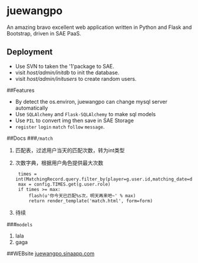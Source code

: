 juewangpo
=========

An amazing bravo excellent web application written in Python and Flask and Bootstrap, driven in
SAE PaaS.

Deployment
------------
- Use SVN to taken the '1'package to SAE. 
- visit *host/admin/initdb* to init the database.
- visit *host/admin/initusers* to create random users.


##Features
- By detect the os.environ, juewangpo can change mysql server automatically
- Use `SQLAlchemy` and `Flask-SQLAlchemy` to make sql models
- Use `PIL` to convert img then save in SAE Storage
-  `register` `login` `match` `follow` `message`.

##Docs
###`/match`
1. 匹配表，过滤用户当天的匹配次数，转为int类型
2. 次数字典，根据用户角色提供最大次数

        times = int(MatchingRecord.query.filter_by(player=g.user.id,matching_date=date.today()).count())
        max = config.TIMES.get(g.user.role)
        if times >= max:
            flash(u'你今天已匹配%s次，明天再来吧~' % max)
            return render_template('match.html', form=form)
3. 待续

###`models`
1. lala
2. gaga

##WEBsite
[juewangpo.sinaapp.com](juewangpo.sinaapp.com)
